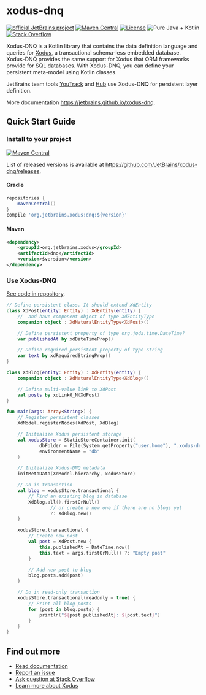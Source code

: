 # xodus-dnq
[![official JetBrains project](http://jb.gg/badges/official.svg)](https://confluence.jetbrains.com/display/ALL/JetBrains+on+GitHub)
[![Maven Central](https://maven-badges.herokuapp.com/maven-central/org.jetbrains.xodus/dnq/badge.svg)](https://maven-badges.herokuapp.com/maven-central/org.jetbrains.xodus/dnq)
[![License](https://img.shields.io/badge/License-Apache%202.0-blue.svg)](http://www.apache.org/licenses/LICENSE-2.0.html)
![Pure Java + Kotlin](https://img.shields.io/badge/100%25-java%2bkotlin-orange.svg)
[![Stack Overflow](https://img.shields.io/badge/stack%20overflow-xodus--dnq-brightgreen.svg)](http://stackoverflow.com/questions/tagged/xodus-dnq)

Xodus-DNQ is a Kotlin library that contains the data definition language and queries for 
[Xodus](https://github.com/JetBrains/xodus), a transactional schema-less embedded database. 
Xodus-DNQ provides the same support for Xodus that ORM frameworks provide for SQL databases. 
With Xodus-DNQ, you can define your persistent meta-model using Kotlin classes.

JetBrains team tools [YouTrack](https://jetbrains.com/youtrack) and [Hub](https://jetbrains.com/hub) use Xodus-DNQ for 
persistent layer definition.

More documentation https://jetbrains.github.io/xodus-dnq.

## Quick Start Guide

### Install to your project
[![Maven Central](https://maven-badges.herokuapp.com/maven-central/org.jetbrains.xodus/dnq/badge.svg)](https://maven-badges.herokuapp.com/maven-central/org.jetbrains.xodus/dnq)

List of released versions is available at https://github.com/JetBrains/xodus-dnq/releases.

#### Gradle
```groovy
repositories {
    mavenCentral()
}
compile 'org.jetbrains.xodus:dnq:${version}'
```
#### Maven
```xml
<dependency>
    <groupId>org.jetbrains.xodus</groupId>
    <artifactId>dnq</artifactId>
    <version>$version</version>
</dependency>
```

### Use Xodus-DNQ
[See code in repository](https://github.com/JetBrains/xodus-dnq/blob/master/dnq/src/test/kotlin/kotlinx/dnq/sample/SampleShortApp.kt).
```kotlin
// Define persistent class. It should extend XdEntity
class XdPost(entity: Entity) : XdEntity(entity) {
    //  and have component object of type XdEntityType
    companion object : XdNaturalEntityType<XdPost>()

    // Define persistent property of type org.joda.time.DateTime?
    var publishedAt by xdDateTimeProp()

    // Define required persistent property of type String
    var text by xdRequiredStringProp()
}

class XdBlog(entity: Entity) : XdEntity(entity) {
    companion object : XdNaturalEntityType<XdBlog>()

    // Define multi-value link to XdPost
    val posts by xdLink0_N(XdPost)
}

fun main(args: Array<String>) {
    // Register persistent classes
    XdModel.registerNodes(XdPost, XdBlog)

    // Initialize Xodus persistent storage
    val xodusStore = StaticStoreContainer.init(
            dbFolder = File(System.getProperty("user.home"), ".xodus-dnq-blog-db"),
            environmentName = "db"
    )

    // Initialize Xodus-DNQ metadata
    initMetaData(XdModel.hierarchy, xodusStore)

    // Do in transaction
    val blog = xodusStore.transactional {
        // Find an existing blog in database
        XdBlog.all().firstOrNull()
                // or create a new one if there are no blogs yet
                ?: XdBlog.new()
    }

    xodusStore.transactional {
        // Create new post
        val post = XdPost.new {
            this.publishedAt = DateTime.now()
            this.text = args.firstOrNull() ?: "Empty post"
        }

        // Add new post to blog
        blog.posts.add(post)
    }

    // Do in read-only transaction
    xodusStore.transactional(readonly = true) {
        // Print all blog posts
        for (post in blog.posts) {
            println("${post.publishedAt}: ${post.text}")
        }
    }
}
```

## Find out more
- [Read documentation](https://jetbrains.github.io/xodus-dnq)
- [Report an issue](https://github.com/JetBrains/xodus-dnq/issues/new)
- [Ask question at Stack Overflow](http://stackoverflow.com/questions/tagged/xodus-dnq)
- [Learn more about Xodus](https://github.com/JetBrains/xodus)
